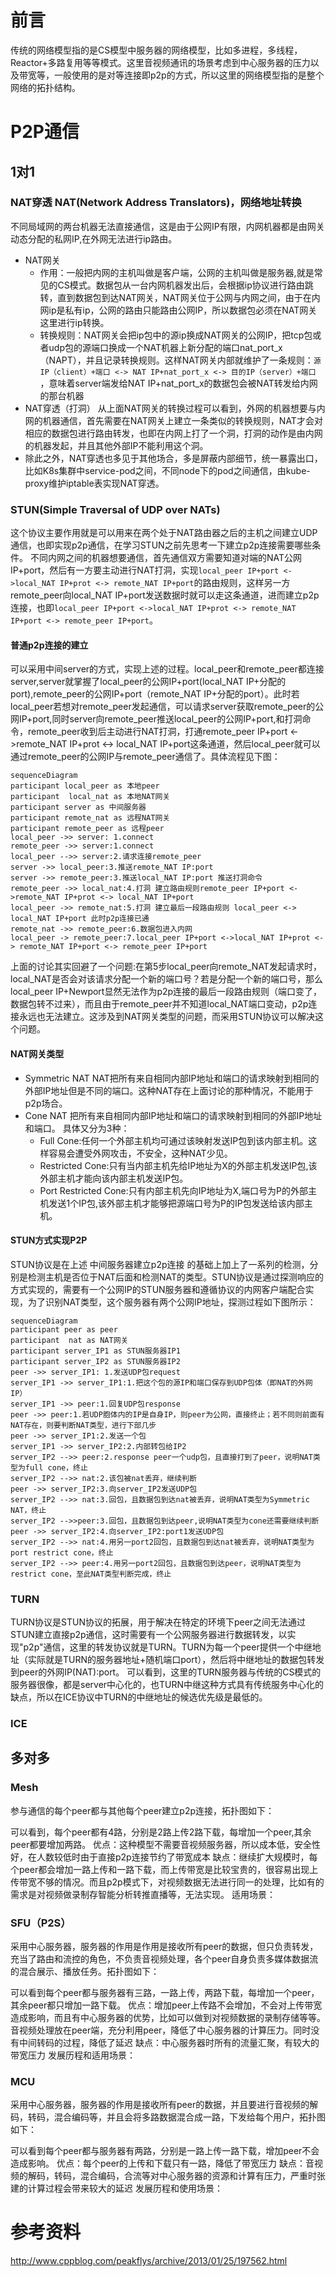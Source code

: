 # 前言
传统的网络模型指的是CS模型中服务器的网络模型，比如多进程，多线程，Reactor+多路复用等等模式。这里音视频通讯的场景考虑到中心服务器的压力以及带宽等，一般使用的是对等连接即p2p的方式，所以这里的网络模型指的是整个网络的拓扑结构。
# P2P通信
## 1对1
### NAT穿透 NAT(Network Address Translators)，网络地址转换
不同局域网的两台机器无法直接通信，这是由于公网IP有限，内网机器都是由网关动态分配的私网IP,在外网无法进行ip路由。
- NAT网关
  * 作用：一般把内网的主机叫做是客户端，公网的主机叫做是服务器,就是常见的CS模式。数据包从一台内网机器发出后，会根据ip协议进行路由跳转，直到数据包到达NAT网关，NAT网关位于公网与内网之间，由于在内网ip是私有ip，公网的路由只能路由公网IP，所以数据包必须在NAT网关这里进行ip转换。
  * 转换规则：NAT网关会把ip包中的源ip换成NAT网关的公网IP，把tcp包或者udp包的源端口换成一个NAT机器上新分配的端口nat_port_x（NAPT），并且记录转换规则。这样NAT网关内部就维护了一条规则：```源IP（client）+端口 <-> NAT IP+nat_port_x <-> 目的IP（server）+端口 ```，意味着server端发给NAT IP+nat_port_x的数据包会被NAT转发给内网的那台机器
- NAT穿透（打洞）
从上面NAT网关的转换过程可以看到，外网的机器想要与内网的机器通信，首先需要在NAT网关上建立一条类似的转换规则，NAT才会对相应的数据包进行路由转发，也即在内网上打了一个洞，打洞的动作是由内网的机器发起，并且其他外部IP不能利用这个洞。
- 除此之外，NAT穿透也多见于其他场合，多是屏蔽内部细节，统一暴露出口，比如K8s集群中service-pod之间，不同node下的pod之间通信，由kube-proxy维护iptable表实现NAT穿透。
### STUN(Simple Traversal of UDP over NATs)
这个协议主要作用就是可以用来在两个处于NAT路由器之后的主机之间建立UDP通信，也即实现p2p通信，在学习STUN之前先思考一下建立p2p连接需要哪些条件。
不同内网之间的机器想要通信，首先通信双方需要知道对端的NAT公网IP+port，然后有一方要主动进行NAT打洞，实现```local_peer IP+port <->local_NAT IP+prot <-> remote_NAT IP+port```的路由规则，这样另一方remote_peer向local_NAT IP+port发送数据时就可以走这条通道，进而建立p2p连接，也即```local_peer IP+port <->local_NAT IP+prot <-> remote_NAT IP+port <-> remote_peer IP+port```。
#### 普通p2p连接的建立
可以采用中间server的方式，实现上述的过程。local_peer和remote_peer都连接server,server就掌握了local_peer的公网IP+port(local_NAT IP+分配的port),remote_peer的公网IP+port（remote_NAT IP+分配的port）。此时若local_peer若想对remote_peer发起通信，可以请求server获取remote_peer的公网IP+port,同时server向remote_peer推送local_peer的公网IP+port,和打洞命令，remote_peer收到后主动进行NAT打洞，打通remote_peer IP+port <->remote_NAT IP+prot <-> local_NAT IP+port这条通道，然后local_peer就可以通过remote_peer的公网IP与remote_peer通信了。具体流程见下图：
```mermaid
sequenceDiagram
participant local_peer as 本地peer
participant  local_nat as 本地NAT网关
participant server as 中间服务器
participant remote_nat as 远程NAT网关
participant remote_peer as 远程peer
local_peer ->> server: 1.connect
remote_peer ->> server:1.connect
local_peer -->> server:2.请求连接remote_peer
server ->> local_peer:3.推送remote_NAT IP:port
server ->> remote_peer:3.推送local_NAT IP:port 推送打洞命令
remote_peer ->> local_nat:4.打洞 建立路由规则remote_peer IP+port <->remote_NAT IP+prot <-> local_NAT IP+port
local_peer ->> remote_nat:5.打洞 建立最后一段路由规则 local_peer <-> local_NAT IP+port 此时p2p连接已通
remote_nat ->> remote_peer:6.数据包进入内网
local_peer -> remote_peer:7.local_peer IP+port <->local_NAT IP+prot <-> remote_NAT IP+port <-> remote_peer IP+port
```

上面的讨论其实回避了一个问题:在第5步local_peer向remote_NAT发起请求时，local_NAT是否会对该请求分配一个新的端口号？若是分配一个新的端口号，那么local_peer IP+Newport显然无法作为p2p连接的最后一段路由规则（端口变了，数据包转不过来），而且由于remote_peer并不知道local_NAT端口变动，p2p连接永远也无法建立。这涉及到NAT网关类型的问题，而采用STUN协议可以解决这个问题。
#### NAT网关类型
- Symmetric NAT
NAT把所有来自相同内部IP地址和端口的请求映射到相同的外部IP地址但是不同的端口。这种NAT存在上面讨论的那种情况，不能用于p2p场合。
- Cone NAT 
把所有来自相同内部IP地址和端口的请求映射到相同的外部IP地址和端口。
具体又分为3种：
  * Full Cone:任何一个外部主机均可通过该映射发送IP包到该内部主机。这样容易会遭受外网攻击，不安全，这种NAT少见。
  * Restricted Cone:只有当内部主机先给IP地址为X的外部主机发送IP包,该外部主机才能向该内部主机发送IP包。
  * Port Restricted Cone:只有内部主机先向IP地址为X,端口号为P的外部主机发送1个IP包,该外部主机才能够把源端口号为P的IP包发送给该内部主机。

#### STUN方式实现P2P
STUN协议是在上述 中间服务器建立p2p连接 的基础上加上了一系列的检测，分别是检测主机是否位于NAT后面和检测NAT的类型。STUN协议是通过探测响应的方式实现的，需要有一个公网IP的STUN服务器和遵循协议的内网客户端配合实现，为了识别NAT类型，这个服务器有两个公网IP地址，探测过程如下图所示：

```mermaid
sequenceDiagram
participant peer as peer
participant  nat as NAT网关
participant server_IP1 as STUN服务器IP1
participant server_IP2 as STUN服务器IP2
peer ->> server_IP1: 1.发送UDP包request
server_IP1 ->> server_IP1:1.把这个包的源IP和端口保存到UDP包体（即NAT的外网IP）
server_IP1 ->> peer:1.回复UDP包response
peer ->> peer:1.若UDP胞体内的IP是自身IP，则peer为公网，直接终止；若不同则前面有NAT存在，则要判断NAT类型，进行下部几步
peer ->> server_IP1:2.发送一个包
server_IP1 ->> server_IP2:2.内部转包给IP2
server_IP2 -->> peer:2.response peer一个udp包，且直接打到了peer，说明NAT类型为full cone，终止
server_IP2 -->> nat:2.该包被nat丢弃，继续判断
peer ->> server_IP2:3.向server_IP2发送UDP包
server_IP2 -->> nat:3.回包，且数据包到达nat被丢弃，说明NAT类型为Symmetric NAT，终止
server_IP2 -->>peer:3.回包，且数据包到达peer,说明NAT类型为cone还需要继续判断
peer ->> server_IP2:4.向server_IP2:port1发送UDP包
server_IP2 -->> nat:4.用另一port2回包，且数据包到达nat被丢弃，说明NAT类型为port restrict cone，终止
server_IP2 -->> peer:4.用另一port2回包，且数据包到达peer，说明NAT类型为restrict cone，至此NAT类型判断完成，终止
```
### TURN
TURN协议是STUN协议的拓展，用于解决在特定的环境下peer之间无法通过STUN建立直接p2p通信，这时需要有一个公网服务器进行数据转发，以实现"p2p"通信，这里的转发协议就是TURN。TURN为每一个peer提供一个中继地址（实际就是TURN的服务器地址+随机端口port），然后将中继地址的数据包转发到peer的外网IP(NAT):port。
可以看到，这里的TURN服务器与传统的CS模式的服务器很像，都是server中心化的，也TURN中继这种方式具有传统服务中心化的缺点，所以在ICE协议中TURN的中继地址的候选优先级是最低的。
### ICE

## 多对多
### Mesh
参与通信的每个peer都与其他每个peer建立p2p连接，拓扑图如下：

可以看到，每个peer都有4路，分别是2路上传2路下载，每增加一个peer,其余peer都要增加两路。
优点：这种模型不需要音视频服务器，所以成本低，安全性好，在人数较低时由于直接p2p连接节约了带宽成本
缺点：继续扩大规模时，每个peer都会增加一路上传和一路下载，而上传带宽是比较宝贵的，很容易出现上传带宽不够的情况。而且p2p模式下，对视频数据无法进行同一的处理，比如有的需求是对视频做录制存智能分析转推直播等，无法实现。
适用场景：
### SFU（P2S）
采用中心服务器，服务器的作用是作用是接收所有peer的数据，但只负责转发，充当了路由和流控的角色，不负责音视频处理，各个peer自身负责多媒体数据流的混合展示、播放任务。拓扑图如下：

可以看到每个peer都与服务器有三路，一路上传，两路下载，每增加一个peer，其余peer都只增加一路下载。
优点：增加peer上传路不会增加，不会对上传带宽造成影响，而且有中心服务器的优势，比如可以做到对视频数据的录制存储等等。音视频处理放在peer端，充分利用peer，降低了中心服务器的计算压力。同时没有中间转码的过程，降低了延迟
缺点：中心服务器时所有的流量汇聚，有较大的带宽压力
发展历程和适用场景：
### MCU
采用中心服务器，服务器的作用是接收所有peer的数据，并且要进行音视频的解码，转码，混合编码等，并且会将多路数据混合成一路，下发给每个用户，拓扑图如下：

可以看到每个peer都与服务器有两路，分别是一路上传一路下载，增加peer不会造成影响。
优点：每个peer的上传和下载只有一路，降低了带宽压力
缺点：音视频的解码，转码，混合编码，合流等对中心服务器的资源和计算有压力，严重时张建的计算过程会带来较大的延迟
发展历程和使用场景：
# 参考资料
http://www.cppblog.com/peakflys/archive/2013/01/25/197562.html

